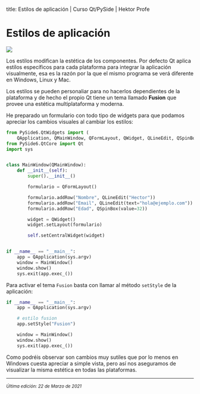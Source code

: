 title: Estilos de aplicación | Curso Qt/PySide | Hektor Profe

# Estilos de aplicación

<img src="{{cdn}}/pyside/30.png">

Los estilos modifican la estética de los componentes. Por defecto Qt aplica estilos específicos para cada plataforma para integrar la aplicación visualmente, esa es la razón por la que el mismo programa se verá diferente en Windows, Linux y Mac.

Los estilos se pueden personaliar para no hacerlos dependientes de la plataforma y de hecho el propio Qt tiene un tema llamado **Fusion** que provee una estética multiplataforma y moderna.

He preparado un formulario con todo tipo de widgets para que podamos apreciar los cambios visuales al cambiar los estilos:

```python
from PySide6.QtWidgets import (
    QApplication, QMainWindow, QFormLayout, QWidget, QLineEdit, QSpinBox)
from PySide6.QtCore import Qt
import sys


class MainWindow(QMainWindow):
    def __init__(self):
        super().__init__()

        formulario = QFormLayout()

        formulario.addRow("Nombre", QLineEdit("Hector"))
        formulario.addRow("Email", QLineEdit(text="hola@ejemplo.com"))
        formulario.addRow("Edad", QSpinBox(value=32))

        widget = QWidget()
        widget.setLayout(formulario)

        self.setCentralWidget(widget)


if __name__ == "__main__":
    app = QApplication(sys.argv)
    window = MainWindow()
    window.show()
    sys.exit(app.exec_())
```

Para activar el tema `Fusion` basta con llamar al método `setStyle` de la aplicación:

```python
if __name__ == "__main__":
    app = QApplication(sys.argv)

    # estilo fusion
    app.setStyle("Fusion")

    window = MainWindow()
    window.show()
    sys.exit(app.exec_())
```

Como podréis observar son cambios muy sutiles que por lo menos en Windows cuesta apreciar a simple vista, pero así nos aseguramos de visualizar la misma estética en todas las plataformas.

___
<small class="edited"><i>Última edición: 22 de Marzo de 2021</i></small>